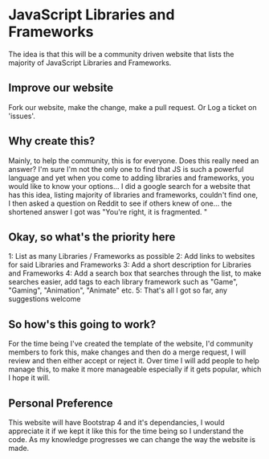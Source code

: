 # JavaScript Libraries and Frameworks

The idea is that this will be a community driven website that lists the majority of JavaScript Libraries and Frameworks.

## Improve our website
Fork our website, make the change, make a pull request.
Or
Log a ticket on 'issues'.

## Why create this?
Mainly, to help the community, this is for everyone.
Does this really need an answer? I'm sure I'm not the only one to find that JS is such a powerful language and yet when you come to adding libraries and frameworks, you would like to know your options...
I did a google search for a website that has this idea, listing majority of libraries and frameworks, couldn't find one, I then  asked a question on Reddit to see if others knew of one... the shortened answer I got was "You're right, it is fragmented. "

## Okay, so what's the priority here
1: List as many Libraries / Frameworks as possible
2: Add links to websites for said Libraries and Frameworks
3: Add a short description for Libraries and Frameworks
4: Add a search box that searches through the list, to make searches easier, add tags to each library framework such as "Game", "Gaming", "Animation", "Animate" etc.
5: That's all I got so far, any suggestions welcome

## So how's this going to work?
For the time being I've created the template of the website, I'd community members to fork this, make changes and then do a merge request, I will review and then either accept or reject it. 
Over time I will add people to help manage this, to make it more manageable especially if it gets popular, which I hope it will.

## Personal Preference
This website will have Bootstrap 4 and it's dependancies, I would appreciate it if we kept it like this for the time being so I understand the code. As my knowledge progresses we can change the way the website is made.
